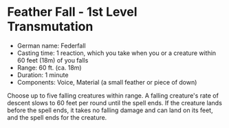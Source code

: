 # Feather Fall - 1st Level Transmutation

* German name: Federfall
* Casting time: 1 reaction, which you take when you or a creature within 60 feet (18m) of you falls
* Range: 60 ft. (ca. 18m)
* Duration: 1 minute
* Components: Voice, Material (a small feather or piece of down)

Choose up to five falling creatures within range.
A falling creature's rate of descent slows to 60 feet per round until the spell
ends. If the creature lands before the spell ends, it takes no falling damage
and can land on its feet, and the spell ends for the creature.

